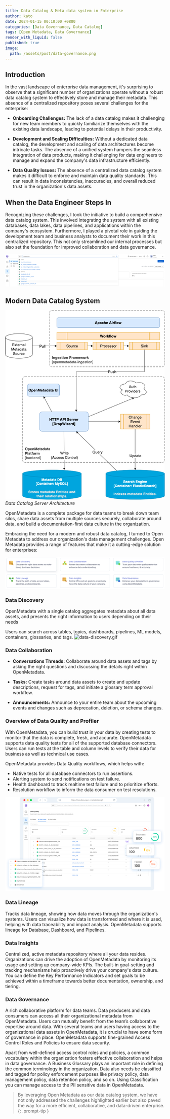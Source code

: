 ```yaml
---
title: Data Catalog & Meta data system in Enterprise
author: kato
date: 2024-01-15 00:10:00 +0800
categories: [Data Governance, Data Catalog]
tags: [Open Metadata, Data Governance]
render_with_liquid: false
published: true
image:
  path: /assets/post/data-governance.png
---
```


## Introduction

In the vast landscape of enterprise data management, it's surprising to observe that a significant number of organizations operate without a robust data catalog system to effectively store and manage their metadata. This absence of a centralized repository poses several challenges for the enterprise:

- **Onboarding Challenges:** The lack of a data catalog makes it challenging for new team members to quickly familiarize themselves with the existing data landscape, leading to potential delays in their productivity.

- **Development and Scaling Difficulties:** Without a dedicated data catalog, the development and scaling of data architectures become intricate tasks. The absence of a unified system hampers the seamless integration of data products, making it challenging for data engineers to manage and expand the company's data infrastructure efficiently.

- **Data Quality Issues:** The absence of a centralized data catalog system makes it difficult to enforce and maintain data quality standards. This can result in data inconsistencies, inaccuracies, and overall reduced trust in the organization's data assets.

## When the Data Engineer Steps In

Recognizing these challenges, I took the initiative to build a comprehensive data catalog system. This involved integrating the system with all existing databases, data lakes, data pipelines, and applications within the company's ecosystem. Furthermore, I played a pivotal role in guiding the development team and business analysts to document their work in this centralized repository. This not only streamlined our internal processes but also set the foundation for improved collaboration and data governance.
         
![Openmetadata](/assets/post/open-metadata.png)

## Modern Data Catalog System

![Openmetadata](/assets/post/open-metadata-architecture.png)
*Data Catalog Server Architecture*

OpenMetadata is a complete package for data teams to break down team silos, share data assets from multiple sources securely, collaborate around data, and build a documentation-first data culture in the organization.


Embracing the need for a modern and robust data catalog, I turned to Open Metadata to address our organization's data management challenges. Open Metadata provides a range of features that make it a cutting-edge solution for enterprises:

![Openmetadata](/assets/post/open-metadata-features.png)

### Data Discovery
OpenMetadata with a single catalog aggregates metadata about all data assets, and presents the right information to users depending on their needs

Users can search across tables, topics, dashboards, pipelines, ML models, containers, glossaries, and tags.
![data-discovery.gif](/assets/post/data-discovery.gif)

### Data Collaboration
- **Conversations Threads:** Collaborate around data assets and tags by asking the right questions and discussing the details right within OpenMetadata.

- **Tasks:** Create tasks around data assets to create and update descriptions, request for tags, and initiate a glossary term approval workflow.

- **Announcements:** Announce to your entire team about the upcoming events and changes such as deprecation, deletion, or schema changes. 

### Overview of Data Quality and Profiler
With OpenMetadata, you can build trust in your data by creating tests to monitor that the data is complete, fresh, and accurate. OpenMetadata supports data quality tests for all of the supported database connectors. Users can run tests at the table and column levels to verify their data for business as well as technical use cases.

OpenMetadata provides Data Quality workflows, which helps with:
- Native tests for all database connectors to run assertions.
- Alerting system to send notifications on test failure.
- Health dashboard to track realtime test failure and to prioritize efforts.
- Resolution workflow to inform the data consumer on test resolutions.

![Openmetadata](/assets/post/open-metadata-quality.png)

### Data Lineage
Tracks data lineage, showing how data moves through the organization's systems. Users can visualize how data is transformed and where it is used, helping with data traceability and impact analysis. OpenMetadata supports lineage for Database, Dashboard, and Pipelines.

### Data Insights
Centralized, active metadata repository where all your data resides. Organizations can drive the adoption of OpenMetadata by monitoring its usage and setting up company-wide KPIs. The built-in goal-setting and tracking mechanisms help proactively drive your company's data culture. You can define the Key Performance Indicators and set goals to be achieved within a timeframe towards better documentation, ownership, and tiering.

### Data Governance
A rich collaborative platform for data teams. Data producers and data consumers can access all their organizational metadata from OpenMetadata. Users can mutually benefit from the team’s collaborative expertise around data. With several teams and users having access to the organizational data assets in OpenMetadata, it is crucial to have some form of governance in place. OpenMetadata supports fine-grained Access Control Roles and Policies to ensure data security.

Apart from well-defined access control roles and policies, a common vocabulary within the organization fosters effective collaboration and helps in data governance. A Business Glossary plays an important role in defining the common terminology in the organization. Data also needs be classified and tagged for policy enforcement purposes like privacy policy, data management policy, data retention policy, and so on. Using Classification you can manage access to the PII sensitive data in OpenMetadata.

> By leveraging Open Metadata as our data catalog system, we have not only addressed the challenges highlighted earlier but also paved the way for a more efficient, collaborative, and data-driven enterprise.
{: .prompt-tip }
